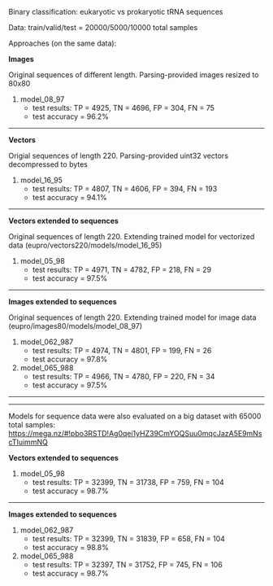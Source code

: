 Binary classification: eukaryotic vs prokaryotic tRNA sequences

Data: train/valid/test = 20000/5000/10000 total samples

Approaches (on the same data):
  
**Images** 

Original sequences of different length. Parsing-provided images resized to 80x80

1. model_08_97
   * test results: TP = 4925, TN = 4696, FP = 304, FN = 75 
   * test accuracy = 96.2%
   
---------------------------------------------------------------------------------  

**Vectors**

Origial sequences of length 220. Parsing-provided uint32 vectors decompressed to bytes

1. model_16_95
   * test results: TP = 4807, TN = 4606, FP = 394, FN = 193 
   * test accuracy = 94.1%

--------------------------------------------------------------------------------- 

**Vectors extended to sequences**

Original sequences of length 220. Extending trained model for vectorized data (eupro/vectors220/models/model_16_95)

1. model_05_98
   * test results: TP = 4971, TN = 4782, FP = 218, FN = 29 
   * test accuracy = 97.5%

--------------------------------------------------------------------------------- 

**Images extended to sequences**

Original sequences of length 220. Extending trained model for image data (eupro/images80/models/model_08_97)

1. model_062_987
   * test results: TP = 4974, TN = 4801, FP = 199, FN = 26 
   * test accuracy = 97.8%
2. model_065_988
   * test results: TP = 4966, TN = 4780, FP = 220, FN = 34 
   * test accuracy = 97.5%

--------------------------------------------------------------------------------- 
--------------------------------------------------------------------------------- 

Models for sequence data were also evaluated on a big dataset with 65000 total samples: 
https://mega.nz/#!pbo3RSTD!Ag0qei1yHZ39CmYOQSuu0mqcJazA5E9mNscTIuimmNQ

**Vectors extended to sequences**

1. model_05_98
   * test results: TP = 32399, TN = 31738, FP = 759, FN = 104
   * test accuracy = 98.7%

--------------------------------------------------------------------------------- 

**Images extended to sequences**

1. model_062_987
   * test results: TP = 32399, TN = 31839, FP = 658, FN = 104
   * test accuracy = 98.8%
2. model_065_988
   * test results: TP = 32397, TN = 31752, FP = 745, FN = 106
   * test accuracy = 98.7%
